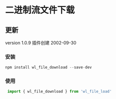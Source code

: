 # 二进制流文件下载
## 更新
version 1.0.9        插件创建       2002-09-30 
### 安装  
```js
npm install wl_file_download --save-dev
```

### 使用  
```js
 import { wl_file_download } from 'wl_file_load'
 ```